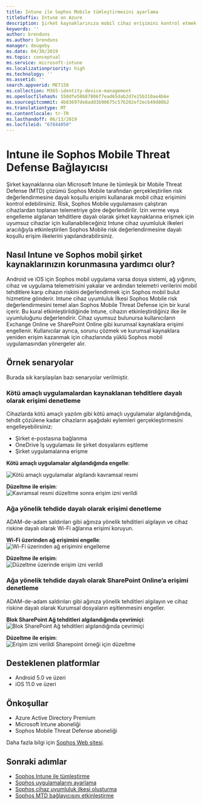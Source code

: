 ```yaml
---
title: Intune ile Sophos Mobile tümleştirmesini ayarlama
titleSuffix: Intune on Azure
description: Şirket kaynaklarınıza mobil cihaz erişimini kontrol etmek Intune Sophos mobil çözüm ayarlama yapma.
keywords: ''
author: brenduns
ms.author: brenduns
manager: dougeby
ms.date: 04/30/2019
ms.topic: conceptual
ms.service: microsoft-intune
ms.localizationpriority: high
ms.technology: ''
ms.assetid: ''
search.appverid: MET150
ms.collection: M365-identity-device-management
ms.openlocfilehash: 550dfe58687806f7ead65dab2d7e15b310ae4b6e
ms.sourcegitcommit: 4b83697de8add3b90675c576202ef2ecb49d80b2
ms.translationtype: MT
ms.contentlocale: tr-TR
ms.lasthandoff: 06/13/2019
ms.locfileid: "67044050"
---
```

# <a name="sophos-mobile-threat-defense-connector-with-intune"></a>Intune ile Sophos Mobile Threat Defense Bağlayıcısı
Şirket kaynaklarına olan Microsoft Intune ile tümleşik bir Mobile Threat Defense (MTD) çözümü Sophos Mobile tarafından gerçekleştirilen risk değerlendirmesine dayalı koşullu erişimi kullanarak mobil cihaz erişimini kontrol edebilirsiniz. Risk, Sophos Mobile uygulamasını çalıştıran cihazlardan toplanan telemetriye göre değerlendirilir.
İzin verme veya engelleme algılanan tehditlere dayalı olarak şirket kaynaklarına erişmek için uyumsuz cihazlar için kullanabileceğiniz Intune cihaz uyumluluk ilkeleri aracılığıyla etkinleştirilen Sophos Mobile risk değerlendirmesine dayalı koşullu erişim ilkelerini yapılandırabilirsiniz.

## <a name="how-do-intune-and-sophos-mobile-help-protect-your-company-resources"></a>Nasıl Intune ve Sophos mobil şirket kaynaklarınızın korunmasına yardımcı olur?
Android ve iOS için Sophos mobil uygulama varsa dosya sistemi, ağ yığınını, cihaz ve uygulama telemetrisini yakalar ve ardından telemetri verilerini mobil tehditlere karşı cihazın riskini değerlendirmek için Sophos mobil bulut hizmetine gönderir.
Intune cihaz uyumluluk İlkesi Sophos Mobile risk değerlendirmesini temel alan Sophos Mobile Threat Defense için bir kural içerir. Bu kural etkinleştirildiğinde Intune, cihazın etkinleştirdiğiniz ilke ile uyumluluğunu değerlendirir. Cihaz uyumsuz bulunursa kullanıcıların Exchange Online ve SharePoint Online gibi kurumsal kaynaklara erişimi engellenir. Kullanıcılar ayrıca, sorunu çözmek ve kurumsal kaynaklara yeniden erişim kazanmak için cihazlarında yüklü Sophos mobil uygulamasından yönergeler alır.  

## <a name="sample-scenarios"></a>Örnek senaryolar
Burada sık karşılaşılan bazı senaryolar verilmiştir.  
### <a name="control-access-based-on-threats-from-malicious-apps"></a>Kötü amaçlı uygulamalardan kaynaklanan tehditlere dayalı olarak erişimi denetleme
Cihazlarda kötü amaçlı yazılım gibi kötü amaçlı uygulamalar algılandığında, tehdit çözülene kadar cihazların aşağıdaki eylemleri gerçekleştirmesini engelleyebilirsiniz:
- Şirket e-postasına bağlanma
- OneDrive İş uygulaması ile şirket dosyalarını eşitleme
- Şirket uygulamalarına erişme

**Kötü amaçlı uygulamalar algılandığında engelle**:
 
![Kötü amaçlı uygulamalar algılandı kavramsal resmi](./media/sophos-mtd-connector/sophos_malicious_apps_blocked.png)  

**Düzeltme ile erişim**:  
![Kavramsal resmi düzeltme sonra erişim izni verildi](./media/sophos-mtd-connector/sophos_malicious_apps_unblocked.png)

### <a name="control-access-based-on-threat-to-network"></a>Ağa yönelik tehdide dayalı olarak erişimi denetleme  
ADAM-de-adam saldırıları gibi ağınıza yönelik tehditleri algılayın ve cihaz riskine dayalı olarak Wi-Fi ağlarına erişimi koruyun.  

**Wi-Fi üzerinden ağ erişimini engelle**:  
![Wi-Fi üzerinden ağ erişimini engelleme](./media/sophos-mtd-connector/sophos_network_wifi_blocked.png)

**Düzeltme ile erişim**:   
![Düzeltme üzerinde erişim izni verildi](./media/sophos-mtd-connector/sophos_network_wifi_unblocked.png)  

### <a name="control-access-to-sharepoint-online-based-on-threat-to-network"></a>Ağa yönelik tehdide dayalı olarak SharePoint Online’a erişimi denetleme  
ADAM-de-adam saldırıları gibi ağınıza yönelik tehditleri algılayın ve cihaz riskine dayalı olarak Kurumsal dosyaların eşitlenmesini engeller.  

**Blok SharePoint Ağ tehditleri algılandığında çevrimiçi**:   
![Blok SharePoint Ağ tehditleri algılandığında çevrimiçi](./media/sophos-mtd-connector/sophos_network_spo_blocked.png)  

**Düzeltme ile erişim**:  
![Erişim izni verildi Sharepoint örneği için düzeltme](./media/sophos-mtd-connector/sophos_network_spo_unblocked.png)  

## <a name="supported-platforms"></a>Desteklenen platformlar  
- Android 5.0 ve üzeri
- iOS 11.0 ve üzeri

## <a name="prerequisites"></a>Önkoşullar  
- Azure Active Directory Premium
- Microsoft Intune aboneliği 
- Sophos Mobile Threat Defense aboneliği

Daha fazla bilgi için [Sophos Web sitesi](https://www.sophos.com/products/mobile-control).  

## <a name="next-steps"></a>Sonraki adımlar  
- [Sophos Intune ile tümleştirme](sophos-mtd-connector-integration.md)
- [Sophos uygulamalarını ayarlama](mtd-apps-ios-app-configuration-policy-add-assign.md)
- [Sophos cihaz uyumluluk ilkesi oluşturma](mtd-device-compliance-policy-create.md)
- [Sophos MTD bağlayıcısını etkinleştirme](mtd-connector-enable.md)
